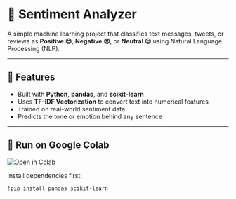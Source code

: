 # 💬 Sentiment Analyzer

A simple machine learning project that classifies text messages, tweets, or reviews as **Positive 😊**, **Negative 😠**, or **Neutral 😐** using Natural Language Processing (NLP).

---

## 🧠 Features
- Built with **Python**, **pandas**, and **scikit-learn**
- Uses **TF-IDF Vectorization** to convert text into numerical features  
- Trained on real-world sentiment data  
- Predicts the tone or emotion behind any sentence  

---

## 🚀 Run on Google Colab
[![Open in Colab](https://colab.research.google.com/assets/colab-badge.svg)](https://colab.research.google.com/)

Install dependencies first:
```bash
!pip install pandas scikit-learn
